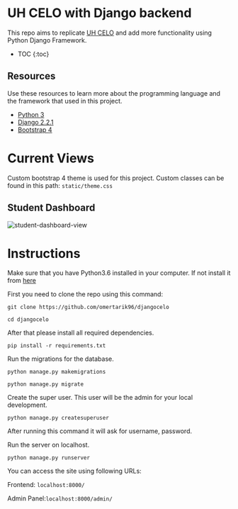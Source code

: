 # UH CELO with Django backend

This repo aims to replicate [UH CELO](https://dev.azure.com/celocsuh/CELO) and add more functionality using Python Django Framework.

* TOC
{:toc}

## Resources
Use these resources to learn more about the programming language and the framework that used in this project.
- [Python 3]()
- [Django 2.2.1]()
- [Bootstrap 4]()

# Current Views

Custom bootstrap 4 theme is used for this project. Custom classes can be found in this path: ``static/theme.css`` 

## Student Dashboard

![student-dashboard-view](https://i.imgur.com/14Lmdrb.png)

# Instructions

Make sure that you have Python3.6 installed in your computer. If not install it from [here](https://www.python.org/)

First you need to clone the repo using this command:

``git clone https://github.com/omertarik96/djangocelo``

``cd djangocelo``


After that please install all required dependencies.

``pip install -r requirements.txt`` 

Run the migrations for the database.

``python manage.py makemigrations``

``python manage.py migrate``

Create the super user. This user will be the admin for your local development.

``python manage.py createsuperuser ``

After running this command it will ask for username, password.

Run the server on localhost.

``python manage.py runserver``

You can access the site using following URLs:

Frontend: ``localhost:8000/``

Admin Panel:``localhost:8000/admin/`` 